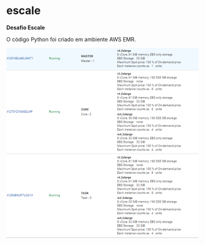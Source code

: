 # escale
**Desafio Escale**

O código Python foi criado em ambiente AWS EMR. 

![Hardware AWS `hardware`](img/hardware.png)

